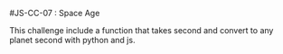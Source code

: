 #JS-CC-07 : Space Age

This challenge include a function that takes second and convert to any planet second with python and js.
